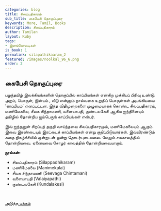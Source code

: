 ```yaml
---
categories: blog
title: சிலப்பதிகாரம்
sub_title: கைபேசி தொகுப்புரை
keywords: More, Tamil, Books
description: சிலப்பதிகாரம்
author: Tamilan
layout: Ruby
tags:
- இளங்கோவடிகள்
is_book: 1
permalink: silapathikaaram_2
featured: /images/noolkal_96_6.png
order: 2
---
```



## கைபேசி தொகுப்புரை

பழந்தமிழ் இலக்கியங்களின் தொகுப்பில் காப்பியங்கள் என்கிற முக்கியப் பிரிவு உண்டு. அறம், பொருள், இன்பம் , வீடு என்னும் நால்வகை உறுதிப் பொருள்கள் அடங்கியவை ‘காப்பியம்’ எனப்பட்டன. இந்த விதிமுறைகளை முழுமையாகக் கொண்ட சிலப்பதிகாரம், மணிமேகலை, சீவக சிந்தாமணி, வளையாபதி, குண்டலகேசி ஆகிய ஐந்தினையும் தமிழில் தோன்றிய ஐம்பெருங் காப்பியங்கள் என்பர்.

இவ் ஐந்தனுள் சிறப்புத் தகுதி வாய்ந்தவை சிலப்பதிகாரமும், மணிமேகலையும் ஆகும். இவை இரண்டையும் இரட்டைக் காப்பியங்கள் என்று குறிப்பிடுவார்கள். இவ்விரண்டும் கதை நிகழ்ச்சியில் ஒன்றுடன் ஒன்று தொடர்புடையவை. மேலும் சமகாலத்தில் தோன்றியவை. ஏனையவை சோழர் காலத்தில் தோன்றியவையாகும்.

**நூல்கள்:**

  * சிலப்பதிகாரம் (Silappadhikaram)
  * மணிமேகலை (Manimekalai)
  * சீவக சிந்தாமணி (Seevaga Chintamani)
  * வளையாபதி (Valaiyapathi)
  * குண்டலகேசி (Kundalakesi)

﻿

[அடுத்த பக்கம்](silapathikaaram_3)
